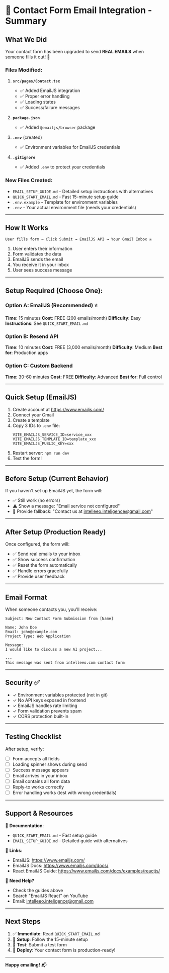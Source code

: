 # 📧 Contact Form Email Integration - Summary

## What We Did

Your contact form has been upgraded to send **REAL EMAILS** when someone fills it out! 🎉

### Files Modified:

1. **`src/pages/Contact.tsx`**
   - ✅ Added EmailJS integration
   - ✅ Proper error handling
   - ✅ Loading states
   - ✅ Success/failure messages

2. **`package.json`**
   - ✅ Added `@emailjs/browser` package

3. **`.env`** (created)
   - ✅ Environment variables for EmailJS credentials

4. **`.gitignore`**
   - ✅ Added `.env` to protect your credentials

### New Files Created:

- `EMAIL_SETUP_GUIDE.md` - Detailed setup instructions with alternatives
- `QUICK_START_EMAIL.md` - Fast 15-minute setup guide
- `.env.example` - Template for environment variables
- `.env` - Your actual environment file (needs your credentials)

---

## How It Works

```
User fills form → Click Submit → EmailJS API → Your Gmail Inbox ✉️
```

1. User enters their information
2. Form validates the data
3. EmailJS sends the email
4. You receive it in your inbox
5. User sees success message

---

## Setup Required (Choose One):

### Option A: EmailJS (Recommended) ⭐
**Time**: 15 minutes
**Cost**: FREE (200 emails/month)
**Difficulty**: Easy
**Instructions**: See `QUICK_START_EMAIL.md`

### Option B: Resend API
**Time**: 10 minutes
**Cost**: FREE (3,000 emails/month)
**Difficulty**: Medium
**Best for**: Production apps

### Option C: Custom Backend
**Time**: 30-60 minutes
**Cost**: FREE
**Difficulty**: Advanced
**Best for**: Full control

---

## Quick Setup (EmailJS)

1. Create account at https://www.emailjs.com/
2. Connect your Gmail
3. Create a template
4. Copy 3 IDs to `.env` file:
   ```env
   VITE_EMAILJS_SERVICE_ID=service_xxx
   VITE_EMAILJS_TEMPLATE_ID=template_xxx
   VITE_EMAILJS_PUBLIC_KEY=xxx
   ```
5. Restart server: `npm run dev`
6. Test the form!

---

## Before Setup (Current Behavior)

If you haven't set up EmailJS yet, the form will:
- ✅ Still work (no errors)
- ⚠️ Show a message: "Email service not configured"
- 📧 Provide fallback: "Contact us at intelleeo.inteligence@gmail.com"

---

## After Setup (Production Ready)

Once configured, the form will:
- ✅ Send real emails to your inbox
- ✅ Show success confirmation
- ✅ Reset the form automatically
- ✅ Handle errors gracefully
- ✅ Provide user feedback

---

## Email Format

When someone contacts you, you'll receive:

```
Subject: New Contact Form Submission from [Name]

Name: John Doe
Email: john@example.com
Project Type: Web Application

Message:
I would like to discuss a new AI project...

---
This message was sent from intelleeo.com contact form
```

---

## Security ✅

- ✓ Environment variables protected (not in git)
- ✓ No API keys exposed in frontend
- ✓ EmailJS handles rate limiting
- ✓ Form validation prevents spam
- ✓ CORS protection built-in

---

## Testing Checklist

After setup, verify:

- [ ] Form accepts all fields
- [ ] Loading spinner shows during send
- [ ] Success message appears
- [ ] Email arrives in your inbox
- [ ] Email contains all form data
- [ ] Reply-to works correctly
- [ ] Error handling works (test with wrong credentials)

---

## Support & Resources

📖 **Documentation**: 
- `QUICK_START_EMAIL.md` - Fast setup guide
- `EMAIL_SETUP_GUIDE.md` - Detailed guide with alternatives

🔗 **Links**:
- EmailJS: https://www.emailjs.com/
- EmailJS Docs: https://www.emailjs.com/docs/
- React EmailJS Guide: https://www.emailjs.com/docs/examples/reactjs/

💬 **Need Help?**
- Check the guides above
- Search "EmailJS React" on YouTube
- Email: intelleeo.inteligence@gmail.com

---

## Next Steps

1. ✅ **Immediate**: Read `QUICK_START_EMAIL.md`
2. 📧 **Setup**: Follow the 15-minute setup
3. 🧪 **Test**: Submit a test form
4. 🚀 **Deploy**: Your contact form is production-ready!

---

**Happy emailing!** 📬
